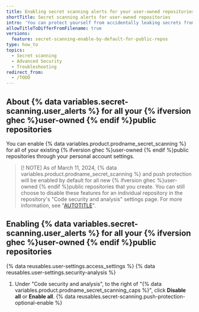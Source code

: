 ```yaml
---
title: Enabling secret scanning alerts for your user-owned repositories
shortTitle: Secret scanning alerts for user-owned repositories
intro: 'You can protect yourself from accidentally leaking secrets from your {% ifversion ghec %}user-owned {% endif %}public repositories using {% data variables.product.prodname_secret_scanning %} and push protection.'
allowTitleToDifferFromFilename: true
versions:
  feature: secret-scanning-enable-by-default-for-public-repos
type: how_to
topics:
  - Secret scanning
  - Advanced Security
  - Troubleshooting
redirect_from:
  - /TODO
---
```


## About {% data variables.secret-scanning.user_alerts %} for all your {% ifversion ghec %}user-owned {% endif %}public repositories

You can enable {% data variables.product.prodname_secret_scanning %} for all of your existing {% ifversion ghec %}user-owned {% endif %}public repositories through your personal account settings.

> [! NOTE]
> As of March 11, 2024, {% data variables.product.prodname_secret_scanning %} and push protection will be enabled by default for all new {% ifversion ghec %}user-owned {% endif %}public repositories that you create. You can still choose to disable these features for an individual repository in the repository's "Code security and analysis" settings page. For more information, see "[AUTOTITLE](/repositories/managing-your-repositorys-settings-and-features/enabling-features-for-your-repository/managing-security-and-analysis-settings-for-your-repository#enabling-or-disabling-security-and-analysis-features-for-public-repositories)".

## Enabling {% data variables.secret-scanning.user_alerts %} for all your {% ifversion ghec %}user-owned {% endif %}public repositories

{% data reusables.user-settings.access_settings %}
{% data reusables.user-settings.security-analysis %}
1. Under "Code security and analysis", to the right of "{% data variables.product.prodname_secret_scanning_caps %}", click **Disable all** or **Enable all**.
{% data reusables.secret-scanning.push-protection-optional-enable %}
